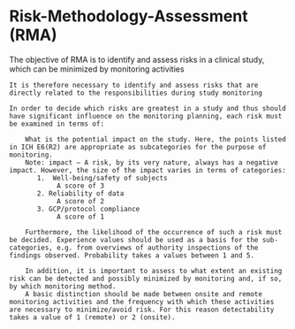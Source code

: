 # Risk-Methodology-Assessment (RMA)
The objective of RMA is to identify and assess risks in a clinical study, which can be minimized by monitoring activities

    It is therefore necessary to identify and assess risks that are directly related to the responsibilities during study monitoring

    In order to decide which risks are greatest in a study and thus should have significant influence on the monitoring planning, each risk must be examined in terms of:

        What is the potential impact on the study. Here, the points listed in ICH E6(R2) are appropriate as subcategories for the purpose of monitoring.
        Note: impact – A risk, by its very nature, always has a negative impact. However, the size of the impact varies in terms of categories:
           1.  Well-being/safety of subjects
                A score of 3
           2. Reliability of data
                A score of 2
           3. GCP/protocol compliance
                A score of 1

        Furthermore, the likelihood of the occurrence of such a risk must be decided. Experience values should be used as a basis for the sub-categories, e.g. from overviews of authority inspections of the findings observed. Probability takes a values between 1 and 5.

        In addition, it is important to assess to what extent an existing risk can be detected and possibly minimized by monitoring and, if so, by which monitoring method.
        A basic distinction should be made between onsite and remote monitoring activities and the frequency with which these activities are necessary to minimize/avoid risk. For this reason detectability takes a value of 1 (remote) or 2 (onsite).
